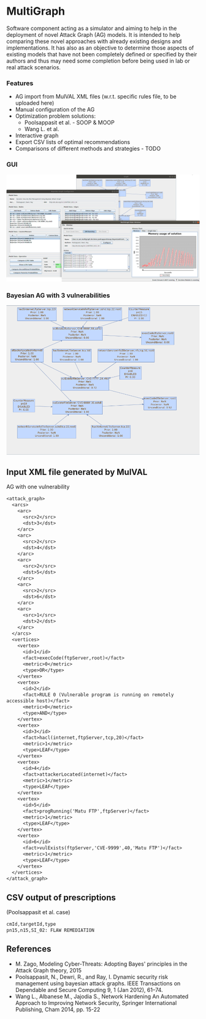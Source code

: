# MultiGraph
Software component acting as a simulator and aiming to help in the deployment of novel Attack Graph (AG) models. 
It is intended to help comparing these novel approaches with already existing designs and implementations. 
It has also as an objective to determine those aspects of existing models that have not been completely defined or specified by their authors and thus may need some completion before being used in lab or real attack scenarios.  

### Features
* AG import from MulVAL XML files (w.r.t. specific rules file, to be uploaded here)
* Manual configuration of the AG
* Optimization problem solutions:
	* Poolsappasit et al. - SOOP & MOOP
	* Wang L. et al.
* Interactive graph
* Export CSV lists of optimal recommendations
* Comparisons of different methods and strategies - TODO

### GUI 
![GUI](/src/es/um/multigraph/resources/images/MultiGraphScreen2.png)

### Bayesian AG with 3 vulnerabilities 
![Attack Graph](/src/es/um/multigraph/resources/images/MultiGraphScreen3.png)


## Input XML file generated by MulVAL 
AG with one vulnerability
```
<attack_graph>
  <arcs>
    <arc>
      <src>2</src>
      <dst>3</dst>
    </arc>
    <arc>
      <src>2</src>
      <dst>4</dst>
    </arc>
    <arc>
      <src>2</src>
      <dst>5</dst>
    </arc>
    <arc>
      <src>2</src>
      <dst>6</dst>
    </arc>
    <arc>
      <src>1</src>
      <dst>2</dst>
    </arc>
  </arcs>
  <vertices>
    <vertex>
      <id>1</id>
      <fact>execCode(ftpServer,root)</fact>
      <metric>0</metric>
      <type>OR</type>
    </vertex>
    <vertex>
      <id>2</id>
      <fact>RULE 0 (Vulnerable program is running on remotely accessible host)</fact>
      <metric>0</metric>
      <type>AND</type>
    </vertex>
    <vertex>
      <id>3</id>
      <fact>hacl(internet,ftpServer,tcp,20)</fact>
      <metric>1</metric>
      <type>LEAF</type>
    </vertex>
    <vertex>
      <id>4</id>
      <fact>attackerLocated(internet)</fact>
      <metric>1</metric>
      <type>LEAF</type>
    </vertex>
    <vertex>
      <id>5</id>
      <fact>progRunning('Matu FTP',ftpServer)</fact>
      <metric>1</metric>
      <type>LEAF</type>
    </vertex>
    <vertex>
      <id>6</id>
      <fact>vulExists(ftpServer,'CVE-9999',40,'Matu FTP')</fact>
      <metric>1</metric>
      <type>LEAF</type>
    </vertex>
  </vertices>
</attack_graph>
```

## CSV output of prescriptions
(Poolsappasit et al. case)
```
cmId,targetId,type
pn15,n15,SI_02: FLAW REMEDIATION
```


## References   
* M. Zago, Modeling Cyber-Threats: Adopting Bayes' principles in the Attack Graph theory, 2015  
* Poolsappasit, N., Dewri, R., and Ray, I. Dynamic security risk management using bayesian attack graphs. IEEE Transactions on Dependable and Secure Computing 9, 1 (Jan 2012), 61–74.  
* Wang L., Albanese M., Jajodia S., Network Hardening An Automated Approach to Improving Network Security, Springer International Publishing, Cham 2014, pp. 15-22
